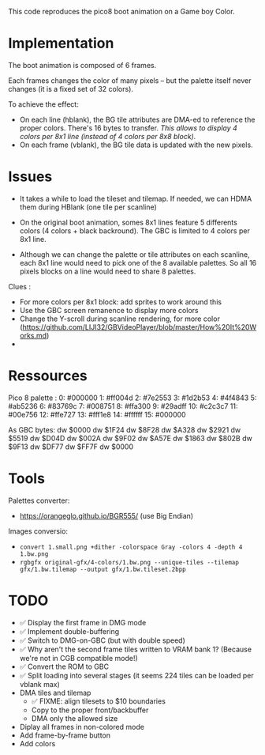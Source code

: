 This code reproduces the pico8 boot animation on a Game boy Color.

Implementation
==============

The boot animation is composed of 6 frames.

Each frames changes the color of many pixels – but the palette itself never changes (it is a fixed set of 32 colors).

To achieve the effect:

- On each line (hblank), the BG tile attributes are DMA-ed to reference the proper colors. There's 16 bytes to transfer.
  _This allows to display 4 colors per 8x1 line (instead of 4 colors per 8x8 block)._
- On each frame (vblank), the BG tile data is updated with the new pixels.

Issues
======

- It takes a while to load the tileset and tilemap.
 If needed, we can HDMA them during HBlank (one tile per scanline)

- On the original boot animation, somes 8x1 lines feature 5 differents colors (4 colors + black backround). The GBC is limited to 4 colors per 8x1 line.
- Although we can change the palette or tile attributes on each scanline, each 8x1 line would need to pick one of the 8 available palettes. So all 16 pixels blocks on a line would need to share 8 palettes.

Clues :

- For more colors per 8x1 block: add sprites to work around this
- Use the GBC screen remanence to display more colors
- Change the Y-scroll during scanline rendering, for more color (https://github.com/LIJI32/GBVideoPlayer/blob/master/How%20It%20Works.md)
-

Ressources
==========

Pico 8 palette :
0: #000000
1: #ff004d
2: #7e2553
3: #1d2b53
4: #4f4843
5: #ab5236
6: #83769c
7: #008751
8: #ffa300
9: #29adff
10: #c2c3c7
11: #00e756
12: #ffe727
13: #fff1e8
14: #ffffff
15: #000000

As GBC bytes:
dw $0000
dw $1F24
dw $8F28
dw $A328
dw $2921
dw $5519
dw $D04D
dw $002A
dw $9F02
dw $A57E
dw $1863
dw $802B
dw $9F13
dw $DF77
dw $FF7F
dw $0000


Tools
=====

Palettes converter:
- https://orangeglo.github.io/BGR555/ (use Big Endian)

Images conversio:
- `convert 1.small.png +dither -colorspace Gray -colors 4 -depth 4 1.bw.png`
- `rgbgfx original-gfx/4-colors/1.bw.png --unique-tiles --tilemap gfx/1.bw.tilemap --output gfx/1.bw.tileset.2bpp`


TODO
====

- ✅ Display the first frame in DMG mode
- ✅ Implement double-buffering
- ✅ Switch to DMG-on-GBC (but with double speed)
- ✅ Why aren't the second frame tiles written to VRAM bank 1?
 (Because we're not in CGB compatible mode!)
- ✅ Convert the ROM to GBC
- ✅ Split loading into several stages (it seems 224 tiles can be loaded per vblank max)
- DMA tiles and tilemap
  - ✅ FIXME: align tilesets to $10 boundaries
  - Copy to the proper front/backbuffer
  - DMA only the allowed size
- Diplay all frames in non-colored mode
- Add frame-by-frame button
- Add colors
